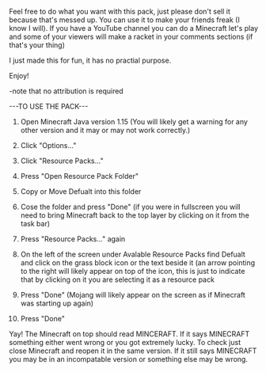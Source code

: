 Feel free to do what you want with this pack, just please don't sell it because that's messed up. 
You can use it to make your friends freak (I know I will).
If you have a YouTube channel you can do a Minecraft let's play and some of your viewers will make a racket in your comments sections (if that's your thing)

I just made this for fun, it has no practial purpose. 

Enjoy!

-note that no attribution is required

---TO USE THE PACK---

 1. Open Minecraft Java version 1.15 (You will likely get a warning for any other version and it may or may not work correctly.)

 2. Click "Options..."

 3. Click "Resource Packs..."

 4. Press "Open Resource Pack Folder"

 5. Copy or Move Defualt into this folder

 6. Cose the folder and press "Done" (if you were in fullscreen you will need to bring Minecraft back to the top layer by clicking on it from the task bar)

 7. Press "Resource Packs..." again

 8. On the left of the screen under Avalable Resource Packs find Defualt and click on the grass block icon or the text beside it (an arrow pointing to the right will likely appear on top of the icon, this is just to indicate that by clicking on it you are selecting it as a resource pack

 9. Press "Done" (Mojang will likely appear on the screen as if Minecraft was starting up again)

10. Press "Done"

Yay! The Minecraft on top should read MINCERAFT. If it says MINECRAFT something either went wrong or you got extremely lucky. To check just close Minecraft and reopen it in the same version. If it still says MINECRAFT you may be in an incompatable version or something else may be wrong.
